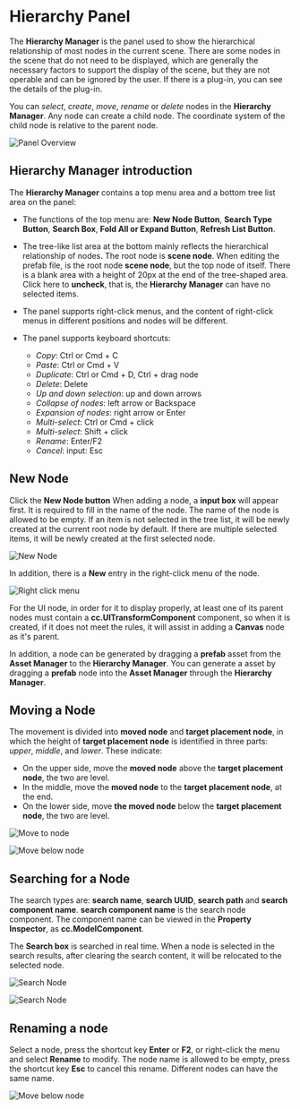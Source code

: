 # Hierarchy Panel

The **Hierarchy Manager** is the panel used to show the hierarchical relationship of most nodes in the current scene. There are some nodes in the scene that do not need to be displayed, which are generally the necessary factors to support the display of the scene, but they are not operable and can be ignored by the user. If there is a plug-in, you can see the details of the plug-in.

You can *select*, *create*, *move*, *rename* or *delete* nodes in the **Hierarchy Manager**. Any node can create a child node. The coordinate system of the child node is relative to the parent node.

![Panel Overview](img/thumb.gif)

## Hierarchy Manager introduction

The **Hierarchy Manager** contains a top menu area and a bottom tree list area on the panel:

  - The functions of the top menu are: **New Node Button**, **Search Type Button**, **Search Box**, **Fold All or Expand Button**, **Refresh List Button**.
  - The tree-like list area at the bottom mainly reflects the hierarchical relationship of nodes. The root node is **scene node**. When editing the prefab file, is the root node **scene node**, but the top node of itself. There is a blank area with a height of 20px at the end of the tree-shaped area. Click here to **uncheck**, that is, the **Hierarchy Manager** can have no selected items.
  - The panel supports right-click menus, and the content of right-click menus in different positions and nodes will be different.
  - The panel supports keyboard shortcuts:

    - *Copy*: Ctrl or Cmd + C
    - *Paste*: Ctrl or Cmd + V
    - *Duplicate*: Ctrl or Cmd + D, Ctrl + drag node
    - *Delete*: Delete
    - *Up and down selection*: up and down arrows
    - *Collapse of nodes*: left arrow or Backspace
    - *Expansion of nodes*: right arrow or Enter
    - *Multi-select*: Ctrl or Cmd + click
    - *Multi-select*: Shift + click
    - *Rename*: Enter/F2
    - *Cancel*: input: Esc

## New Node

Click the **New Node button** When adding a node, a **input box** will appear first. It is required to fill in the name of the node. The name of the node is allowed to be empty. If an item is not selected in the tree list, it will be newly created at the current root node by default. If there are multiple selected items, it will be newly created at the first selected node.

![New Node](img/create.png)

In addition, there is a **New** entry in the right-click menu of the node.

![Right click menu](img/context-menu.png)

For the UI node, in order for it to display properly, at least one of its parent nodes must contain a **cc.UITransformComponent** component, so when it is created, if it does not meet the rules, it will assist in adding a **Canvas** node as it's parent.

In addition, a node can be generated by dragging a **prefab** asset from the **Asset Manager** to the **Hierarchy Manager**.
You can generate a asset by dragging a **prefab** node into the **Asset Manager** through the **Hierarchy Manager**.

## Moving a Node

The movement is divided into **moved node** and **target placement node**, in which the height of **target placement node** is identified in three parts: *upper*, *middle*, and *lower*. These indicate:

- On the upper side, move the **moved node** above the **target placement node**, the two are level.
- In the middle, move the **moved node** to the **target placement node**, at the end.
- On the lower side, move **the moved node** below the **target placement node**, the two are level.

![Move to node](img/drop.png)

![Move below node](img/after.png)

## Searching for a  Node

The search types are: **search name**, **search UUID**, **search path** and **search component name**. **search component name** is the search node component. The component name can be viewed in the **Property Inspector**, as **cc.ModelComponent**.

The **Search box** is searched in real time. When a node is selected in the search results, after clearing the search content, it will be relocated to the selected node.

![Search Node](img/search-type.png)

![Search Node](img/search.png)

## Renaming a node

Select a node, press the shortcut key **Enter** or **F2**, or right-click the menu and select **Rename** to modify. The node name is allowed to be empty, press the shortcut key **Esc** to cancel this rename. Different nodes can have the same name.

![Move below node](img/rename.png)